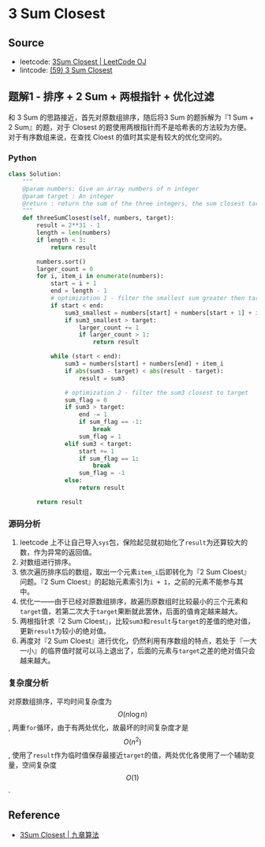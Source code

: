 # 3 Sum Closest

## Source

- leetcode: [3Sum Closest | LeetCode OJ](https://leetcode.com/problems/3sum-closest/)
- lintcode: [(59) 3 Sum Closest](http://www.lintcode.com/en/problem/3-sum-closest/)

## 题解1 - 排序 + 2 Sum + 两根指针 + 优化过滤

和 3 Sum 的思路接近，首先对原数组排序，随后将3 Sum 的题拆解为『1 Sum + 2 Sum』的题，对于 Closest 的题使用两根指针而不是哈希表的方法较为方便。对于有序数组来说，在查找 Cloest 的值时其实是有较大的优化空间的。

### Python

```python
class Solution:
    """
    @param numbers: Give an array numbers of n integer
    @param target : An integer
    @return : return the sum of the three integers, the sum closest target.
    """
    def threeSumClosest(self, numbers, target):
        result = 2**31 - 1
        length = len(numbers)
        if length < 3:
            return result

        numbers.sort()
        larger_count = 0
        for i, item_i in enumerate(numbers):
            start = i + 1
            end = length - 1
            # optimization 1 - filter the smallest sum greater then target
            if start < end:
                sum3_smallest = numbers[start] + numbers[start + 1] + item_i
                if sum3_smallest > target:
                    larger_count += 1
                    if larger_count > 1:
                        return result

            while (start < end):
                sum3 = numbers[start] + numbers[end] + item_i
                if abs(sum3 - target) < abs(result - target):
                    result = sum3

                # optimization 2 - filter the sum3 closest to target
                sum_flag = 0
                if sum3 > target:
                    end -= 1
                    if sum_flag == -1:
                        break
                    sum_flag = 1
                elif sum3 < target:
                    start += 1
                    if sum_flag == 1:
                        break
                    sum_flag = -1
                else:
                    return result

        return result
```

### 源码分析

1. leetcode 上不让自己导入`sys`包，保险起见就初始化了`result`为还算较大的数，作为异常的返回值。
2. 对数组进行排序。
3. 依次遍历排序后的数组，取出一个元素`item_i`后即转化为『2 Sum Cloest』问题。『2 Sum Cloest』的起始元素索引为`i + 1`，之前的元素不能参与其中。
4. 优化一——由于已经对原数组排序，故遍历原数组时比较最小的三个元素和`target`值，若第二次大于`target`果断就此罢休，后面的值肯定越来越大。
5. 两根指针求『2 Sum Cloest』，比较`sum3`和`result`与`target`的差值的绝对值，更新`result`为较小的绝对值。
6. 再度对『2 Sum Cloest』进行优化，仍然利用有序数组的特点，若处于『一大一小』的临界值时就可以马上退出了，后面的元素与`target`之差的绝对值只会越来越大。

### 复杂度分析

对原数组排序，平均时间复杂度为 $$O(n \log n)$$, 两重`for`循环，由于有两处优化，故最坏的时间复杂度才是 $$O(n^2)$$, 使用了`result`作为临时值保存最接近`target`的值，两处优化各使用了一个辅助变量，空间复杂度 $$O(1)$$.

## Reference

- [3Sum Closest | 九章算法](http://www.jiuzhang.com/solutions/3sum-closest/)
